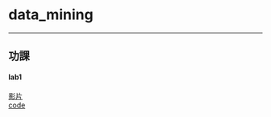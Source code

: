 # data_mining
------------------------------------------------------------------------------
## 功課
#### lab1
[影片](https://youtu.be/COuzaDxH1bA/ "Title") 
<br />[code](https://github.com/Huwalli/data_mining/blob/main/lab1.ipynb)